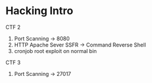 # Hacking Intro

CTF 2
1. Port Scanning -> 8080
2. HTTP Apache Sever SSFR -> Command Reverse Shell
3. cronjob root exploit on normal bin

CTF 3
1. Port Scanning -> 27017

